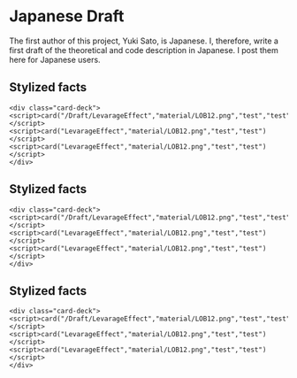 # Japanese Draft 
The first author of this project, Yuki Sato, is Japanese. I, therefore, write a first draft of the theoretical and code description in Japanese. I post them here for Japanese users.


<link rel="stylesheet" href="https://stackpath.bootstrapcdn.com/bootstrap/4.3.1/css/bootstrap.min.css" integrity="sha384-ggOyR0iXCbMQv3Xipma34MD+dH/1fQ784/j6cY/iJTQUOhcWr7x9JvoRxT2MZw1T" crossorigin="anonymous"></link>
<style>
    .md-tabs__link{ 
                color: white;
    };
</style>
<script>
    function card(link, image, title, context) {
        document.write(
            `<div class="card" href=` + link + `>
            <img src=` + image + ` class="card-img-top" alt="...">
            <div class="card-body">
                <h5 class="card-title">` + title + `</h5>
                <p class="card-text">` + context + `.</p>
                <a   href=` + link + `><button type="button" class="btn btn-primary">Read</button></a>
            </div>
        </div>
        `);
    }
</script>

## Stylized facts
<div>
    <div class="card-deck">
    <script>card("/Draft/LevarageEffect","material/LOB12.png","test","test")</script>
    <script>card("LevarageEffect","material/LOB12.png","test","test")</script>
    <script>card("LevarageEffect","material/LOB12.png","test","test")</script>
    </div>


    <div class="card-deck">
    <script>card("/Draft/LevarageEffect","material/LOB12.png","test","test")</script>
    <script>card("LevarageEffect","material/LOB12.png","test","test")</script>
    <script>card("LevarageEffect","material/LOB12.png","test","test")</script>
    </div>
</div>

## Stylized facts
<div>
    <div class="card-deck">
    <script>card("/Draft/LevarageEffect","material/LOB12.png","test","test")</script>
    <script>card("LevarageEffect","material/LOB12.png","test","test")</script>
    <script>card("LevarageEffect","material/LOB12.png","test","test")</script>
    </div>


    <div class="card-deck">
    <script>card("/Draft/LevarageEffect","material/LOB12.png","test","test")</script>
    <script>card("LevarageEffect","material/LOB12.png","test","test")</script>
    <script>card("LevarageEffect","material/LOB12.png","test","test")</script>
    </div>
</div>

## Stylized facts
<div>
    <div class="card-deck">
    <script>card("/Draft/LevarageEffect","material/LOB12.png","test","test")</script>
    <script>card("LevarageEffect","material/LOB12.png","test","test")</script>
    <script>card("LevarageEffect","material/LOB12.png","test","test")</script>
    </div>


    <div class="card-deck">
    <script>card("/Draft/LevarageEffect","material/LOB12.png","test","test")</script>
    <script>card("LevarageEffect","material/LOB12.png","test","test")</script>
    <script>card("LevarageEffect","material/LOB12.png","test","test")</script>
    </div>
</div>